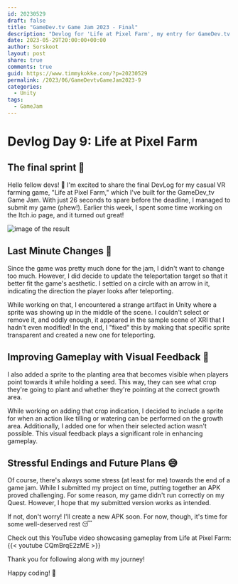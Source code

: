 ```yaml
---
id: 20230529
draft: false
title: "GameDev.tv Game Jam 2023 - Final"
description: "Devlog for 'Life at Pixel Farm', my entry for GameDev.tv Game Jam"
date: 2023-05-29T20:00:00+00:00
author: Sorskoot
layout: post
share: true
comments: true
guid: https://www.timmykokke.com/?p=20230529
permalink: /2023/06/GameDevtvGameJam2023-9
categories:
  - Unity  
tags:
  - GameJam
---
```

# Devlog Day 9: Life at Pixel Farm 
## The final sprint 💨

Hello fellow devs! 🌱 I'm excited to share the final DevLog for my casual VR farming game, "Life at Pixel Farm," which I've built for the GameDev_tv Game Jam. With just 26 seconds to spare before the deadline, I managed to submit my game (phew!). Earlier this week, I spent some time working on the Itch.io page, and it turned out great!

![image of the result](/images/2023/05/TitleScreen.png)

## Last Minute Changes 🔧

Since the game was pretty much done for the jam, I didn't want to change too much. However, I did decide to update the teleportation target so that it better fit the game's aesthetic. I settled on a circle with an arrow in it, indicating the direction the player looks after teleporting.

While working on that, I encountered a strange artifact in Unity where a sprite was showing up in the middle of the scene. I couldn't select or remove it, and oddly enough, it appeared in the sample scene of XRI that I hadn't even modified! In the end, I "fixed" this by making that specific sprite transparent and created a new one for teleporting.

## Improving Gameplay with Visual Feedback 👀

I also added a sprite to the planting area that becomes visible when players point towards it while holding a seed. This way, they can see what crop they're going to plant and whether they're pointing at the correct growth area.

While working on adding that crop indication, I decided to include a sprite for when an action like tilling or watering can be performed on the growth area. Additionally, I added one for when their selected action wasn't possible. This visual feedback plays a significant role in enhancing gameplay.

## Stressful Endings and Future Plans 😅

Of course, there's always some stress (at least for me) towards the end of a game jam. While I submitted my project on time, putting together an APK proved challenging. For some reason, my game didn't run correctly on my Quest. However, I hope that my submitted version works as intended.

If not, don't worry! I'll create a new APK soon. For now, though, it's time for some well-deserved rest 😴

Check out this YouTube video showcasing gameplay from Life at Pixel Farm: 
{{< youtube CQmBrqE2zME >}}

Thank you for following along with my journey! 

Happy coding! 🚀
